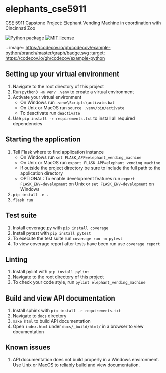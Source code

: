 # elephants_cse5911
CSE 5911 Capstone Project: Elephant Vending Machine in coordination with Cincinnati Zoo

![Python package](https://github.com/mknox1225/elephants_cse5911/workflows/Python%20package/badge.svg?branch=master)
[![MIT license](https://img.shields.io/badge/License-MIT-blue.svg)](https://lbesson.mit-license.org/)

.. image:: https://codecov.io/gh/codecov/example-python/branch/master/graph/badge.svg
  :target: https://codecov.io/gh/codecov/example-python

## Setting up your virtual environment
1. Navigate to the root directory of this project
1. Run `python3 -m venv .venv` to create a virtual environment
1. Activate your virtual environment
    * On Windows run `.venv\Scripts\activate.bat`
    * On Unix or MacOS run `source .venv/bin/activate`
    * To deactivate run `deactivate`
1. Use `pip install -r requirements.txt` to install all required dependencies

## Starting the application
1. Tell Flask where to find application instance
    * On Windows run `set FLASK_APP=elephant_vending_machine`
    * On Unix or MacOS run `export FLASK_APP=elephant_vending_machine`
    * If outside the project directory be sure to include the full path to the application directory
    * OPTIONAL: To enable development features run `export FLASK_ENV=development` on Unix or `set FLASK_ENV=development` on Windows
1. `pip install -e .`
1. `flask run`

## Test suite
1. Install coverage.py with `pip install coverage`
1. Install pytest with `pip install pytest`
1. To execute the test suite run `coverage run -m pytest`
1. To view coverage report after tests have been run use `coverage report`

## Linting
1. Install pylint with `pip install pylint`
1. Navigate to the root directory of this project
1. To check your code style, run `pylint elephant_vending_machine`

## Build and view API documentation
1. Install sphinx with `pip install -r requirements.txt`
1. Navigate to `docs` directory
1. `make html` to build API documentation
1. Open `index.html` under `docs/_build/html/` in a browser to view documentation

## Known issues
1. API documentation does not build properly in a Windows environment. Use Unix or MacOS to reliably build and view documentation.
